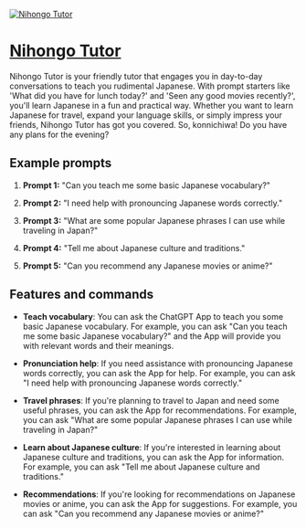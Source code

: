 [![Nihongo Tutor](https://files.oaiusercontent.com/file-R7y4J5OcD4GMz3gPcZC8a40F?se=2123-10-17T11%3A46%3A51Z&sp=r&sv=2021-08-06&sr=b&rscc=max-age%3D31536000%2C%20immutable&rscd=attachment%3B%20filename%3D33b1277b-ee9f-4bf9-9467-7db1bd2f5fb4.png&sig=Cy0jxvxR/bv8UCJ/sZFzvEXWvXFfAWMVqEYbdgi0tyM%3D)](https://chat.openai.com/g/g-UKVM1oDaX-nihongo-tutor)

# [Nihongo Tutor](https://chat.openai.com/g/g-UKVM1oDaX-nihongo-tutor)

Nihongo Tutor is your friendly tutor that engages you in day-to-day conversations to teach you rudimental Japanese. With prompt starters like 'What did you have for lunch today?' and 'Seen any good movies recently?', you'll learn Japanese in a fun and practical way. Whether you want to learn Japanese for travel, expand your language skills, or simply impress your friends, Nihongo Tutor has got you covered. So, konnichiwa! Do you have any plans for the evening?

## Example prompts

1. **Prompt 1:** "Can you teach me some basic Japanese vocabulary?"

2. **Prompt 2:** "I need help with pronouncing Japanese words correctly."

3. **Prompt 3:** "What are some popular Japanese phrases I can use while traveling in Japan?"

4. **Prompt 4:** "Tell me about Japanese culture and traditions."

5. **Prompt 5:** "Can you recommend any Japanese movies or anime?"

## Features and commands

- **Teach vocabulary**: You can ask the ChatGPT App to teach you some basic Japanese vocabulary. For example, you can ask "Can you teach me some basic Japanese vocabulary?" and the App will provide you with relevant words and their meanings.

- **Pronunciation help**: If you need assistance with pronouncing Japanese words correctly, you can ask the App for help. For example, you can ask "I need help with pronouncing Japanese words correctly."

- **Travel phrases**: If you're planning to travel to Japan and need some useful phrases, you can ask the App for recommendations. For example, you can ask "What are some popular Japanese phrases I can use while traveling in Japan?"

- **Learn about Japanese culture**: If you're interested in learning about Japanese culture and traditions, you can ask the App for information. For example, you can ask "Tell me about Japanese culture and traditions."

- **Recommendations**: If you're looking for recommendations on Japanese movies or anime, you can ask the App for suggestions. For example, you can ask "Can you recommend any Japanese movies or anime?"